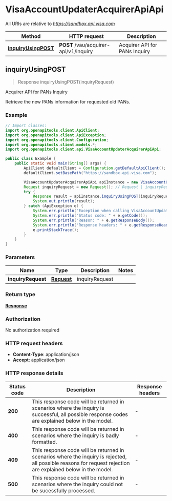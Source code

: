 # VisaAccountUpdaterAcquirerApiApi

All URIs are relative to *https://sandbox.api.visa.com*

| Method | HTTP request | Description |
|------------- | ------------- | -------------|
| [**inquiryUsingPOST**](VisaAccountUpdaterAcquirerApiApi.md#inquiryUsingPOST) | **POST** /vau/acquirer-api/v1/inquiry | Acquirer API for PANs Inquiry |



## inquiryUsingPOST

> Response inquiryUsingPOST(inquiryRequest)

Acquirer API for PANs Inquiry

Retrieve the new PANs information for requested old PANs.

### Example

```java
// Import classes:
import org.openapitools.client.ApiClient;
import org.openapitools.client.ApiException;
import org.openapitools.client.Configuration;
import org.openapitools.client.models.*;
import org.openapitools.client.api.VisaAccountUpdaterAcquirerApiApi;

public class Example {
    public static void main(String[] args) {
        ApiClient defaultClient = Configuration.getDefaultApiClient();
        defaultClient.setBasePath("https://sandbox.api.visa.com");

        VisaAccountUpdaterAcquirerApiApi apiInstance = new VisaAccountUpdaterAcquirerApiApi(defaultClient);
        Request inquiryRequest = new Request(); // Request | inquiryRequest
        try {
            Response result = apiInstance.inquiryUsingPOST(inquiryRequest);
            System.out.println(result);
        } catch (ApiException e) {
            System.err.println("Exception when calling VisaAccountUpdaterAcquirerApiApi#inquiryUsingPOST");
            System.err.println("Status code: " + e.getCode());
            System.err.println("Reason: " + e.getResponseBody());
            System.err.println("Response headers: " + e.getResponseHeaders());
            e.printStackTrace();
        }
    }
}
```

### Parameters


| Name | Type | Description  | Notes |
|------------- | ------------- | ------------- | -------------|
| **inquiryRequest** | [**Request**](Request.md)| inquiryRequest | |

### Return type

[**Response**](Response.md)

### Authorization

No authorization required

### HTTP request headers

- **Content-Type**: application/json
- **Accept**: application/json


### HTTP response details
| Status code | Description | Response headers |
|-------------|-------------|------------------|
| **200** | This response code will be returned in scenarios where the inquiry is successful, all possible response codes are explained below in the model. |  -  |
| **400** | This response code will be returned in scenarios where the inquiry is badly formatted. |  -  |
| **409** | This response code will be returned in scenarios where the inquiry is rejected, all possible reasons for request rejection are explained below in the model. |  -  |
| **500** | This response code will be returned in scenarios where the inquiry could not be sucessfully processed. |  -  |

